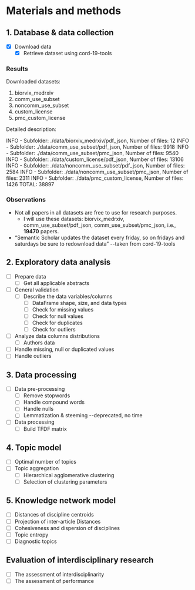 # Materials and methods

## 1. Database & data collection

- [x] Download data
  - [x] Retrieve dataset using cord-19-tools

### Results

Downloaded datasets:

1. biorvix_medrxiv
2. comm_use_subset
3. noncomm_use_subset
4. custom_license
5. pmc_custom_license

Detailed description:

INFO - Subfolder: ./data/biorxiv_medrxiv/pdf_json, Number of files: 12
INFO - Subfolder: ./data/comm_use_subset/pdf_json, Number of files: 9918
INFO - Subfolder: ./data/comm_use_subset/pmc_json, Number of files: 9540
INFO - Subfolder: ./data/custom_license/pdf_json, Number of files: 13106
INFO - Subfolder: ./data/noncomm_use_subset/pdf_json, Number of files: 2584
INFO - Subfolder: ./data/noncomm_use_subset/pmc_json, Number of files: 2311
INFO - Subfolder: ./data/pmc_custom_license, Number of files: 1426
TOTAL: 38897

### Observations

- Not all papers in all datasets are free to use for research purposes.
  - I will use these datasets: biorvix_medrxiv, comm_use_subset/pdf_json, comm_use_subset/pmc_json, i.e., **19470** papers.
- “Semantic Scholar updates the dataset every friday, so on fridays and saturdays be sure to redownload data” --taken from cord-19-tools

## 2. Exploratory data analysis

- [ ] Prepare data
  - [ ] Get all applicable abstracts
- [ ] General validation
  - [ ] Describe the data variables/columns
    - [ ] DataFrame shape, size, and data types
    - [ ] Check for missing values
    - [ ] Check for null values
    - [ ] Check for duplicates
    - [ ] Check for outliers
- [ ] Analyze data columns distributions
  - [ ] Authors data
- [ ] Handle missing, null or duplicated values
- [ ] Handle outliers

## 3. Data processing

- [ ] Data pre-processing
  - [ ] Remove stopwords
  - [ ] Handle compound words
  - [ ] Handle nulls
  - [ ] Lemmatization & steeming --deprecated, no time
- [ ] Data processing
  - [ ] Build TFDF matrix

## 4. Topic model

- [ ] Optimal number of topics
- [ ] Topic aggregation
  - [ ] Hierarchical agglomerative clustering
  - [ ] Selection of clustering parameters

## 5. Knowledge network model

- [ ] Distances of discipline centroids
- [ ] Projection of inter-article Distances
- [ ] Cohesiveness and dispersion of disciplines
- [ ] Topic entropy
- [ ] Diagnostic topics

## Evaluation of interdisciplinary research

- [ ] The assessment of interdisciplinarity
- [ ] The assessment of performance
